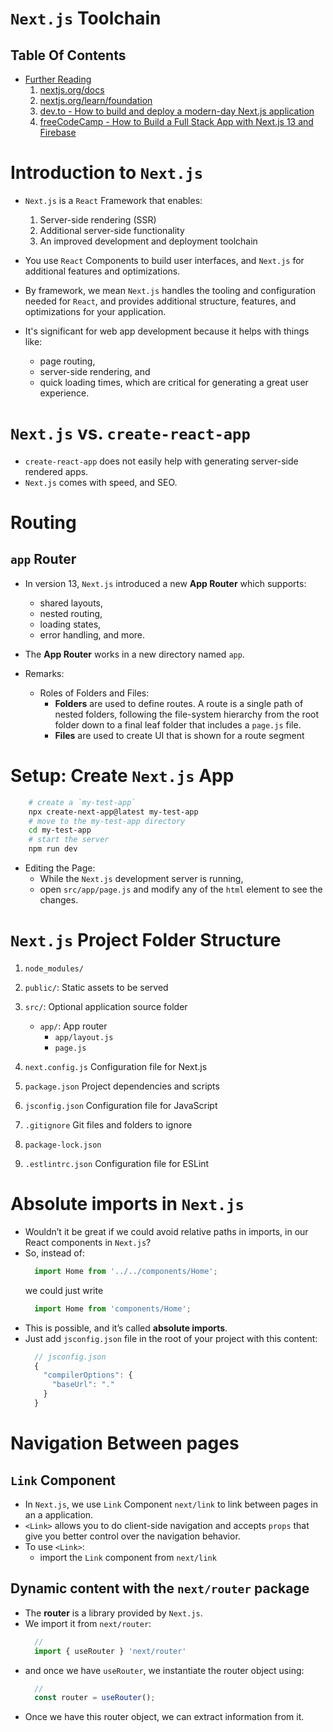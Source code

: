 # `Next.js` Toolchain

## Table Of Contents
- [Further Reading]()
    1. [nextjs.org/docs](https://nextjs.org/docs)
    2. [nextjs.org/learn/foundation](https://nextjs.org/learn/foundations/about-nextjs)
    3. [dev.to - How to build and deploy a modern-day Next.js application](https://dev.to/livecycle/how-to-build-and-deploy-a-modern-day-nextjs-application-mgn)
    4. [freeCodeCamp - How to Build a Full Stack App with Next.js 13 and Firebase](https://www.freecodecamp.org/news/create-full-stack-app-with-nextjs13-and-firebase/)

# Introduction to `Next.js`
* `Next.js` is a `React` Framework that enables:
    1. Server-side rendering (SSR)
    2. Additional server-side functionality
    3. An improved development and deployment toolchain
* You use `React` Components to build user interfaces, and `Next.js` for additional features and optimizations.
* By framework, we mean `Next.js` handles the tooling and configuration needed for `React`, and provides additional structure, features, and optimizations for your application.

* It's significant for web app development because it helps with things like:
  * page routing, 
  * server-side rendering, and 
  * quick loading times, which are critical for generating a great user experience.

# `Next.js` vs. `create-react-app`
* `create-react-app` does not easily help with generating server-side rendered apps.
* `Next.js` comes with speed, and SEO.


# Routing
## `app` Router
* In version 13, `Next.js` introduced a new __App Router__ which supports:
  * shared layouts, 
  * nested routing, 
  * loading states, 
  * error handling, and more.

* The __App Router__ works in a new directory named `app`. 

* Remarks:
  * Roles of Folders and Files:
    * __Folders__ are used to define routes. A route is a single path of nested folders, following the file-system hierarchy from the root folder down to a final leaf folder that includes a `page.js` file.
    * __Files__ are used to create UI that is shown for a route segment


# Setup: Create `Next.js` App
```sh
    # create a `my-test-app`
    npx create-next-app@latest my-test-app
    # move to the my-test-app directory
    cd my-test-app
    # start the server
    npm run dev
```
* Editing the Page:
  * While the `Next.js` development server is running, 
  * open `src/app/page.js` and modify any of the `html` element to see the changes.

# `Next.js` Project Folder Structure
1. `node_modules/`
2. `public/`: Static assets to be served
   
3. `src/`: Optional application source folder
   * `app/`: App router
     * `app/layout.js`
     * `page.js`

4. `next.config.js` Configuration file for Next.js
5. `package.json`	Project dependencies and scripts
6. `jsconfig.json` Configuration file for JavaScript
7. `.gitignore`	Git files and folders to ignore
8. `package-lock.json`
9.  `.estlintrc.json` Configuration file for ESLint

# Absolute imports in `Next.js`
* Wouldn’t it be great if we could avoid relative paths in imports, in our React components in `Next.js`?
* So, instead of:
    ```js
      import Home from '../../components/Home';
    ```
  we could just write
  ```js
    import Home from 'components/Home';
  ```
* This is possible, and it’s called __absolute imports__.
* Just add `jsconfig.json` file in the root of your project with this content:
  ```js
    // jsconfig.json
    {
      "compilerOptions": {
        "baseUrl": "."
      }
    }
  ```


# Navigation Between pages
## `Link` Component
* In `Next.js`, we use `Link` Component `next/link` to link between pages in an a application.
* `<Link>` allows you to do client-side navigation and accepts `props` that give you better control over the navigation behavior.
* To use `<Link>`:
  * import the `Link` component from `next/link`

## Dynamic content with the `next/router` package
* The __router__ is a library provided by `Next.js`.
* We import it from `next/router`:
    ```js
      // 
      import { useRouter } 'next/router'
    ```
* and once we have `useRouter`, we instantiate the router object using:
    ```js
      // 
      const router = useRouter();
    ```
* Once we have this router object, we can extract information from it.